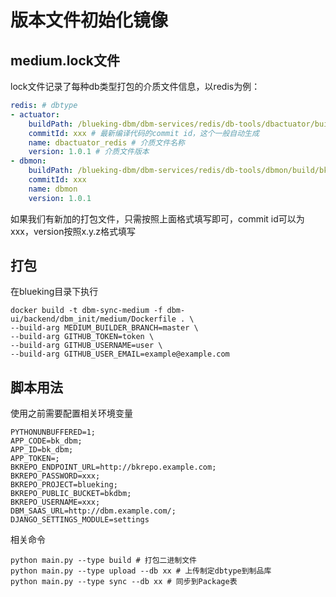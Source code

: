 # 版本文件初始化镜像

## medium.lock文件
lock文件记录了每种db类型打包的介质文件信息，以redis为例：
```yaml
redis: # dbtype
- actuator:
    buildPath: /blueking-dbm/dbm-services/redis/db-tools/dbactuator/build/dbactuator_redis # 介质路径
    commitId: xxx # 最新编译代码的commit id，这个一般自动生成
    name: dbactuator_redis # 介质文件名称
    version: 1.0.1 # 介质文件版本
- dbmon:
    buildPath: /blueking-dbm/dbm-services/redis/db-tools/dbmon/build/bk-dbmon-*.tar.gz
    commitId: xxx
    name: dbmon
    version: 1.0.1
```
如果我们有新加的打包文件，只需按照上面格式填写即可，commit id可以为xxx，version按照x.y.z格式填写

## 打包

在blueking目录下执行
```shell
docker build -t dbm-sync-medium -f dbm-ui/backend/dbm_init/medium/Dockerfile . \                                                                             
--build-arg MEDIUM_BUILDER_BRANCH=master \
--build-arg GITHUB_TOKEN=token \
--build-arg GITHUB_USERNAME=user \
--build-arg GITHUB_USER_EMAIL=example@example.com
```

## 脚本用法

使用之前需要配置相关环境变量
```shell
PYTHONUNBUFFERED=1;
APP_CODE=bk_dbm;
APP_ID=bk_dbm;
APP_TOKEN=;
BKREPO_ENDPOINT_URL=http://bkrepo.example.com;
BKREPO_PASSWORD=xxx;
BKREPO_PROJECT=blueking;
BKREPO_PUBLIC_BUCKET=bkdbm;
BKREPO_USERNAME=xxx;
DBM_SAAS_URL=http://dbm.example.com/;
DJANGO_SETTINGS_MODULE=settings
```

相关命令
```shell
python main.py --type build # 打包二进制文件
python main.py --type upload --db xx # 上传制定dbtype到制品库
python main.py --type sync --db xx # 同步到Package表
```
